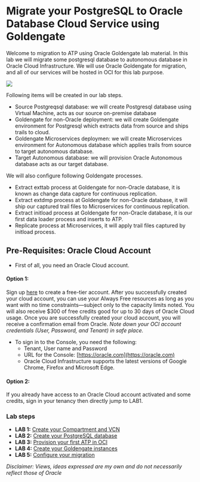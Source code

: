 # Migrate your PostgreSQL to Oracle Database Cloud Service using Goldengate 

Welcome to migration to ATP using Oracle Goldengate lab material. In this lab we will migrate some postgresql database to autonomous database in Oracle Cloud Infrastructure. We will use Oracle Goldengate for migration, and all of our services will be hosted in OCI for this lab purpose.

![](files/ggconf/general.gif)

Following items will be created in our lab steps.
- Source Postgreqsql database: we will create Postgresql database using Virtual Machine, acts as our source on-premise database
- Goldengate for non-Oracle deployment: we will create Goldengate environment for Postgresql which extracts data from source and ships trails to cloud.
- Goldengate Microservices deploymen: we will create Microservices environment for Autonomous database which applies trails from source to target autonomous database.
- Target Autonomous database: we will provision Oracle Autonomous database acts as our target database. 

We will also configure following Goldengate processes.

- Extract exttab process at Goldengate for non-Oracle database, it is known as change data capture for continuous replication.
- Extract extdmp process at Goldengate for non-Oracle database, it will ship our captured trail files to Microservices for continuous replication.
- Extract initload process at Goldengate for non-Oracle database, it is our first data loader process and inserts to ATP.
- Replicate process at Microservices, it will apply trail files captured by initload process.


## Pre-Requisites: Oracle Cloud Account

- First of all, you need an Oracle Cloud account. 
#### Option 1: 
Sign up [here](https://oracle.com/free) to create a free-tier account. After you successfully created your cloud account, you can use your Always Free resources as long as you want with no time constraints—subject only to the capacity limits noted. You will also receive $300 of free credits good for up to 30 days of Oracle Cloud usage.
Once you are successfully created your cloud account, you will receive a confirmation email from Oracle.
*Note down your OCI account credentials (User, Password, and Tenant) in safe place.*
- To sign in to the Console, you need the following:
  - Tenant, User name and Password
  - URL for the Console: [https://oracle.com](https://oracle.com)
  - Oracle Cloud Infrastructure supports the latest versions of Google Chrome, Firefox and Microsoft Edge.


#### Option 2: 
If you already have access to an Oracle Cloud account activated and some credits, sign in your tenancy then directly jump to LAB1.

### Lab steps

- **LAB 1:** [Create your Compartment and VCN](step1.md)
- **LAB 2:** [Create your PostgreSQL database](step2.md)
- **LAB 3:** [Provision your first ATP in OCI](step3.md)
- **LAB 4:** [Create your Goldengate instances](step4.md)
- **LAB 5:** [Configure your migration](step5.md)




*Disclaimer: Views, ideas expressed are my own and do not necessarily reflect those of Oracle*
